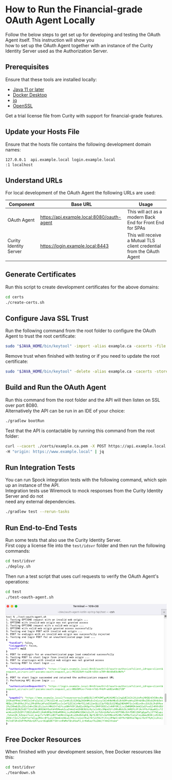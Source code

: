# How to Run the Financial-grade OAuth Agent Locally

Follow the below steps to get set up for developing and testing the OAuth Agent itself. This instruction will show you \
how to set up the OAuth Agent together with an instance of the Curity Identity Server used as the Authorization Server.

## Prerequisites

Ensure that these tools are installed locally:

- [Java 11 or later](https://openjdk.java.net/projects/jdk/11/)
- [Docker Desktop](https://www.docker.com/products/docker-desktop)
- [jq](https://stedolan.github.io/jq/download/)
- [OpenSSL](https://www.openssl.org/source/)

Get a trial license file from Curity with support for financial-grade features.

## Update your Hosts File

Ensure that the hosts file contains the following development domain names:

```text
127.0.0.1  api.example.local login.example.local
:1 localhost
```

## Understand URLs

For local development of the OAuth Agent the following URLs are used:

| Component | Base URL | Usage |
| --------- | -------- | ----- |
| OAuth Agent | https://api.example.local:8080/oauth-agent | This will act as a modern Back End for Front End for SPAs |
| Curity Identity Server | https://login.example.local:8443 | This will receive a Mutual TLS client credential from the OAuth Agent | 

## Generate Certificates

Run this script to create development certificates for the above domains: 

```bash
cd certs
./create-certs.sh
```

## Configure Java SSL Trust

Run the following command from the root folder to configure the OAuth Agent to trust the root certificate:  

```bash
sudo "$JAVA_HOME/bin/keytool" -import -alias example.ca -cacerts -file ./certs/example.ca.pem -storepass changeit -noprompt
```

Remove trust when finished with testing or if you need to update the root certificate: 

```bash
sudo "$JAVA_HOME/bin/keytool" -delete -alias example.ca -cacerts -storepass changeit -noprompt
```

## Build and Run the OAuth Agent

Run this command from the root folder and the API will then listen on SSL over port 8080.\
Alternatively the API can be run in an IDE of your choice:

```bash
./gradlew bootRun
```

Test that the API is contactable by running this command from the root folder:

```bash
curl --cacert ./certs/example.ca.pem -X POST https://api.example.local:8080/oauth-agent/login/start \
-H "origin: https://www.example.local" | jq
```

## Run Integration Tests

You can run Spock integration tests with the following command, which spin up an instance of the API.\
Integration tests use Wiremock to mock responses from the Curity Identity Server and do not \
need any external dependencies.

```bash
./gradlew test --rerun-tasks
```

## Run End-to-End Tests

Run some tests that also use the Curity Identity Server.\
First copy a license file into the `test/idsvr` folder and then run the following commands:

```bash
cd test/idsvr
./deploy.sh
```

Then run a test script that uses curl requests to verify the OAuth Agent's operations:

```bash
cd test
./test-oauth-agent.sh
```

![API Tests](api-tests.png)

## Free Docker Resources

When finished with your development session, free Docker resources like this:

```bash
cd test/idsvr
./teardown.sh
```
